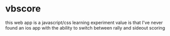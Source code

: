 # vbscore
this web app is a javascript/css learning experiment
value is that I've never found an ios app with the ability to switch between rally and sideout scoring
